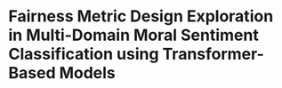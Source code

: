 # Fairness Metric Design Exploration in Multi-Domain Moral Sentiment Classification using Transformer-Based Models